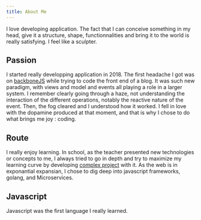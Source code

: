 ```yaml
---
title: About Me
---
```


I love developing application. The fact that I can conceive something in my head, give it a structure, shape, functionnalities and bring it to the world is really satisfying. I feel like a sculpter.

## Passion

I started really developping application in 2018. The first headache I got was on [backboneJS](https://backbonejs.org) while trying to code the front end of a blog. It was such new paradigm, with views and model and events all playing a role in a larger system. I remember clearly going through a haze, not understanding the interaction of the different operations, notably the reactive nature of the event. Then, the fog cleared and I understood how it worked. I fell in love with the dopamine produced at that moment, and that is why I chose to do what brings me joy : coding.

## Route

I really enjoy learning. In school, as the teacher presented new technologies or concepts to me, I always tried to go in depth and try to maximize my learning curve by developing [complex project](/projects) with it. As the web is in exponantial expansian, I chose to dig deep into javascript frameworks, golang, and Microservices.

## Javascript

Javascript was the first language I really learned.
